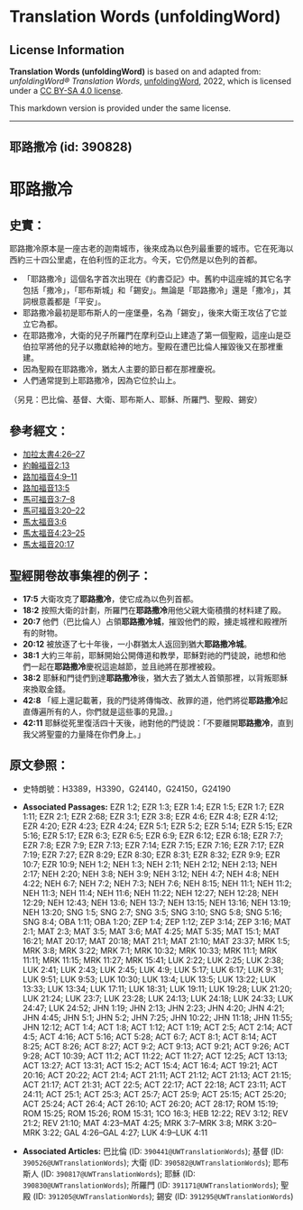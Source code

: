 # Translation Words (unfoldingWord)

## License Information

**Translation Words (unfoldingWord)** is based on and adapted from: _unfoldingWord® Translation Words_, [unfoldingWord](https://unfoldingword.org/utw), 2022, which is licensed under a [CC BY-SA 4.0 license](https://creativecommons.org/licenses/by-sa/4.0/legalcode.en).

This markdown version is provided under the same license.



--------------------------------

## 耶路撒冷 (id: 390828)

耶路撒冷
====

史實：
---

耶路撒冷原本是一座古老的迦南城市，後來成為以色列最重要的城市。它在死海以西約三十四公里處，在伯利恆的正北方。今天，它仍然是以色列的首都。

* 「耶路撒冷」這個名字首次出現在《約書亞記》中。舊約中這座城的其它名字包括「撒冷」，「耶布斯城」和「錫安」。無論是「耶路撒冷」還是「撒冷」，其詞根意義都是「平安」。
* 耶路撒冷最初是耶布斯人的一座堡壘，名為「錫安」，後來大衛王攻佔了它並立它為都。
* 在耶路撒冷，大衛的兒子所羅門在摩利亞山上建造了第一個聖殿，這座山是亞伯拉罕將他的兒子以撒獻給神的地方。聖殿在遭巴比倫人摧毀後又在那裡重建。
* 因為聖殿在耶路撒冷，猶太人主要的節日都在那裡慶祝。
* 人們通常提到上耶路撒冷，因為它位於山上。

（另見：巴比倫、基督、大衛、耶布斯人、耶穌、所羅門、聖殿、錫安）

參考經文：
-----

* [加拉太書4:26–27](https://ref.ly/Gal4:26-Gal4:27)
* [約翰福音2:13](https://ref.ly/John2:13)
* [路加福音4:9–11](https://ref.ly/Luke4:9-Luke4:11)
* [路加福音13:5](https://ref.ly/Luke13:5)
* [馬可福音3:7–8](https://ref.ly/Mark3:7-Mark3:8)
* [馬可福音3:20–22](https://ref.ly/Mark3:20-Mark3:22)
* [馬太福音3:6](https://ref.ly/Matt3:6)
* [馬太福音4:23–25](https://ref.ly/Matt4:23-Matt4:25)
* [馬太福音20:17](https://ref.ly/Matt20:17)

聖經開卷故事集裡的例子：
------------

* **17:5** 大衛攻克了**耶路撒冷**，使它成為以色列首都。
* **18:2** 按照大衛的計劃，所羅門在**耶路撒冷**用他父親大衛積攢的材料建了殿。
* **20:7** 他們（巴比倫人）占領**耶路撒冷城**，摧毀他們的殿，擄走城裡和殿裡所有的財物。
* **20:12** 被放逐了七十年後，一小群猶太人返回到猶大**耶路撒冷城**。
* **38:1** 大約三年前，耶穌開始公開傳道和教學，耶穌對祂的門徒說，祂想和他們一起在**耶路撒冷**慶祝這逾越節，並且祂將在那裡被殺。
* **38:2** 耶穌和門徒們到達**耶路撒冷**後，猶大去了猶太人首領那裡，以背叛耶穌來換取金錢。
* **42:8** 「經上還記載著，我的門徒將傳悔改、赦罪的道，他們將從**耶路撒冷**起直傳遍所有的人，你們就是這些事的見證。」
* **42:11** 耶穌從死里復活四十天後，祂對他的門徒說：「不要離開**耶路撒冷**，直到我父將聖靈的力量降在你們身上。」

原文參照：
-----

* 史特朗號：H3389，H3390，G24140，G24150，G24190

* **Associated Passages:** EZR 1:2; EZR 1:3; EZR 1:4; EZR 1:5; EZR 1:7; EZR 1:11; EZR 2:1; EZR 2:68; EZR 3:1; EZR 3:8; EZR 4:6; EZR 4:8; EZR 4:12; EZR 4:20; EZR 4:23; EZR 4:24; EZR 5:1; EZR 5:2; EZR 5:14; EZR 5:15; EZR 5:16; EZR 5:17; EZR 6:3; EZR 6:5; EZR 6:9; EZR 6:12; EZR 6:18; EZR 7:7; EZR 7:8; EZR 7:9; EZR 7:13; EZR 7:14; EZR 7:15; EZR 7:16; EZR 7:17; EZR 7:19; EZR 7:27; EZR 8:29; EZR 8:30; EZR 8:31; EZR 8:32; EZR 9:9; EZR 10:7; EZR 10:9; NEH 1:2; NEH 1:3; NEH 2:11; NEH 2:12; NEH 2:13; NEH 2:17; NEH 2:20; NEH 3:8; NEH 3:9; NEH 3:12; NEH 4:7; NEH 4:8; NEH 4:22; NEH 6:7; NEH 7:2; NEH 7:3; NEH 7:6; NEH 8:15; NEH 11:1; NEH 11:2; NEH 11:3; NEH 11:4; NEH 11:6; NEH 11:22; NEH 12:27; NEH 12:28; NEH 12:29; NEH 12:43; NEH 13:6; NEH 13:7; NEH 13:15; NEH 13:16; NEH 13:19; NEH 13:20; SNG 1:5; SNG 2:7; SNG 3:5; SNG 3:10; SNG 5:8; SNG 5:16; SNG 8:4; OBA 1:11; OBA 1:20; ZEP 1:4; ZEP 1:12; ZEP 3:14; ZEP 3:16; MAT 2:1; MAT 2:3; MAT 3:5; MAT 3:6; MAT 4:25; MAT 5:35; MAT 15:1; MAT 16:21; MAT 20:17; MAT 20:18; MAT 21:1; MAT 21:10; MAT 23:37; MRK 1:5; MRK 3:8; MRK 3:22; MRK 7:1; MRK 10:32; MRK 10:33; MRK 11:1; MRK 11:11; MRK 11:15; MRK 11:27; MRK 15:41; LUK 2:22; LUK 2:25; LUK 2:38; LUK 2:41; LUK 2:43; LUK 2:45; LUK 4:9; LUK 5:17; LUK 6:17; LUK 9:31; LUK 9:51; LUK 9:53; LUK 10:30; LUK 13:4; LUK 13:5; LUK 13:22; LUK 13:33; LUK 13:34; LUK 17:11; LUK 18:31; LUK 19:11; LUK 19:28; LUK 21:20; LUK 21:24; LUK 23:7; LUK 23:28; LUK 24:13; LUK 24:18; LUK 24:33; LUK 24:47; LUK 24:52; JHN 1:19; JHN 2:13; JHN 2:23; JHN 4:20; JHN 4:21; JHN 4:45; JHN 5:1; JHN 5:2; JHN 7:25; JHN 10:22; JHN 11:18; JHN 11:55; JHN 12:12; ACT 1:4; ACT 1:8; ACT 1:12; ACT 1:19; ACT 2:5; ACT 2:14; ACT 4:5; ACT 4:16; ACT 5:16; ACT 5:28; ACT 6:7; ACT 8:1; ACT 8:14; ACT 8:25; ACT 8:26; ACT 8:27; ACT 9:2; ACT 9:13; ACT 9:21; ACT 9:26; ACT 9:28; ACT 10:39; ACT 11:2; ACT 11:22; ACT 11:27; ACT 12:25; ACT 13:13; ACT 13:27; ACT 13:31; ACT 15:2; ACT 15:4; ACT 16:4; ACT 19:21; ACT 20:16; ACT 20:22; ACT 21:4; ACT 21:11; ACT 21:12; ACT 21:13; ACT 21:15; ACT 21:17; ACT 21:31; ACT 22:5; ACT 22:17; ACT 22:18; ACT 23:11; ACT 24:11; ACT 25:1; ACT 25:3; ACT 25:7; ACT 25:9; ACT 25:15; ACT 25:20; ACT 25:24; ACT 26:4; ACT 26:10; ACT 26:20; ACT 28:17; ROM 15:19; ROM 15:25; ROM 15:26; ROM 15:31; 1CO 16:3; HEB 12:22; REV 3:12; REV 21:2; REV 21:10; MAT 4:23–MAT 4:25; MRK 3:7–MRK 3:8; MRK 3:20–MRK 3:22; GAL 4:26–GAL 4:27; LUK 4:9–LUK 4:11
* **Associated Articles:** 巴比倫 (ID: `390441@UWTranslationWords`); 基督 (ID: `390526@UWTranslationWords`); 大衛 (ID: `390582@UWTranslationWords`); 耶布斯人 (ID: `390817@UWTranslationWords`); 耶穌 (ID: `390830@UWTranslationWords`); 所羅門 (ID: `391171@UWTranslationWords`); 聖殿 (ID: `391205@UWTranslationWords`); 錫安 (ID: `391295@UWTranslationWords`)

